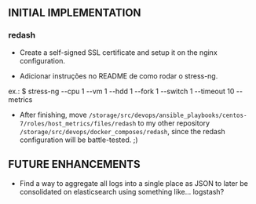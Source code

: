 ## INITIAL IMPLEMENTATION

### redash

- Create a self-signed SSL certificate and setup it on the nginx configuration.

- Adicionar instruções no README de como rodar o stress-ng.  

ex.: $ stress-ng --cpu 1 --vm 1 --hdd 1 --fork 1 --switch 1 --timeout 10 --metrics 


- After finishing, move
  `/storage/src/devops/ansible_playbooks/centos-7/roles/host_metrics/files/redash`
to my other repository `/storage/src/devops/docker_composes/redash`, since the
redash configuration will be battle-tested. ;) 

## FUTURE ENHANCEMENTS
- Find a way to aggregate all logs into a single place as JSON to later be consolidated on elasticsearch using something like... logstash? 

